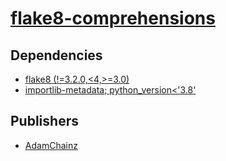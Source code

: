 # [flake8-comprehensions](https://pypi.org/project/flake8-comprehensions)

## Dependencies
- [flake8 (!=3.2.0,<4,>=3.0)](packages/f/flake8.md)
- [importlib-metadata; python_version<'3.8'](packages/i/importlib-metadata.md)



## Publishers
- [AdamChainz](https://pypi.org/user/AdamChainz)

